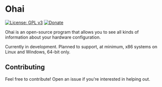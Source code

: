 # Ohai

[![License: GPL v3](https://img.shields.io/badge/License-GPLv3-white.svg)](https://www.gnu.org/licenses/gpl-3.0)
[![Donate](https://img.shields.io/badge/Donate-PayPal-lightgreen.svg)](https://paypal.me/aaronjyoder)

Ohai is an open-source program that allows you to see all kinds of information about your hardware configuration.

Currently in development. Planned to support, at minimum, x86 systems on Linux and Windows, 64-bit only.

## Contributing

Feel free to contribute! Open an issue if you're interested in helping out.
